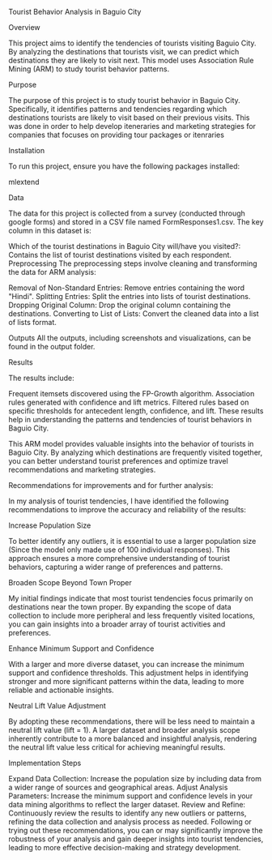 Tourist Behavior Analysis in Baguio City

Overview

This project aims to identify the tendencies of tourists visiting Baguio City. By analyzing the destinations that tourists visit, we can predict which destinations they are likely to visit next. This model uses Association Rule Mining (ARM) to study tourist behavior patterns.

Purpose

The purpose of this project is to study tourist behavior in Baguio City. Specifically, it identifies patterns and tendencies regarding which destinations tourists are likely to visit based on their previous visits. This was done in order to help develop iteneraries and marketing strategies for companies that focuses on providing tour packages or itenraries

Installation

To run this project, ensure you have the following packages installed:

mlextend

Data

The data for this project is collected from a survey (conducted through google forms) and stored in a CSV file named FormResponses1.csv. The key column in this dataset is:


Which of the tourist destinations in Baguio City will/have you visited?: Contains the list of tourist destinations visited by each respondent.
Preprocessing
The preprocessing steps involve cleaning and transforming the data for ARM analysis:


Removal of Non-Standard Entries: Remove entries containing the word "Hindi".
Splitting Entries: Split the entries into lists of tourist destinations.
Dropping Original Column: Drop the original column containing the destinations.
Converting to List of Lists: Convert the cleaned data into a list of lists format.


Outputs
All the outputs, including screenshots and visualizations, can be found in the output folder.


Results

The results include:


Frequent itemsets discovered using the FP-Growth algorithm.
Association rules generated with confidence and lift metrics.
Filtered rules based on specific thresholds for antecedent length, confidence, and lift.
These results help in understanding the patterns and tendencies of tourist behaviors in Baguio City.


This ARM model provides valuable insights into the behavior of tourists in Baguio City. By analyzing which destinations are frequently visited together, you can better understand tourist preferences and optimize travel recommendations and marketing strategies.



Recommendations for improvements and for further analysis:

In my analysis of tourist tendencies, I have identified the following recommendations to improve the accuracy and reliability of the results:



Increase Population Size

To better identify any outliers, it is essential to use a larger population size (Since the model only made use of 100 individual responses). This approach ensures a more comprehensive understanding of tourist behaviors, capturing a wider range of preferences and patterns.


Broaden Scope Beyond Town Proper

My initial findings indicate that most tourist tendencies focus primarily on destinations near the town proper. By expanding the scope of data collection to include more peripheral and less frequently visited locations, you can gain insights into a broader array of tourist activities and preferences.



Enhance Minimum Support and Confidence

With a larger and more diverse dataset, you can increase the minimum support and confidence thresholds. This adjustment helps in identifying stronger and more significant patterns within the data, leading to more reliable and actionable insights.


Neutral Lift Value Adjustment

By adopting these recommendations, there will be less need to maintain a neutral lift value (lift = 1). A larger dataset and broader analysis scope inherently contribute to a more balanced and insightful analysis, rendering the neutral lift value less critical for achieving meaningful results.


Implementation Steps

Expand Data Collection: Increase the population size by including data from a wider range of sources and geographical areas.
Adjust Analysis Parameters: Increase the minimum support and confidence levels in your data mining algorithms to reflect the larger dataset.
Review and Refine: Continuously review the results to identify any new outliers or patterns, refining the data collection and analysis process as needed.
Following or trying out these recommendations, you can or may significantly improve the robustness of your analysis and gain deeper insights into tourist tendencies, leading to more effective decision-making and strategy development.

